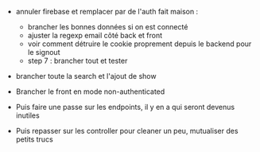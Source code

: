 -   annuler firebase et remplacer par de l'auth fait maison :

    -   brancher les bonnes données si on est connecté
    -   ajuster la regexp email côté back et front
    -   voir comment détruire le cookie proprement depuis le backend pour le signout
    -   step 7 : brancher tout et tester

-   brancher toute la search et l'ajout de show
-   Brancher le front en mode non-authenticated
-   Puis faire une passe sur les endpoints, il y en a qui seront devenus inutiles
-   Puis repasser sur les controller pour cleaner un peu, mutualiser des petits trucs
